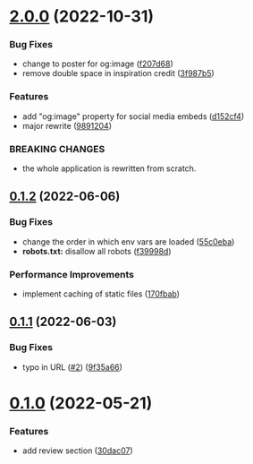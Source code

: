 # [2.0.0](https://github.com/zyachel/libremdb/compare/v0.1.2...v2.0.0) (2022-10-31)


### Bug Fixes

* change to poster for og:image ([f207d68](https://github.com/zyachel/libremdb/commit/f207d688e2dc0d6c12a0b6e8f6ddc7b0eadf5e0b))
* remove double space in inspiration credit ([3f987b5](https://github.com/zyachel/libremdb/commit/3f987b59dcadbb5f931dda4d510b4c13a4ed5cd0))


### Features

* add "og:image" property for social media embeds ([d152cf4](https://github.com/zyachel/libremdb/commit/d152cf4b6210b3dd5eb33274d05695bd5593cd06))
* major rewrite ([9891204](https://github.com/zyachel/libremdb/commit/9891204f5a11eb24ad7c924f50f0e069589b82ff))


### BREAKING CHANGES

* the whole application is rewritten from scratch.



## [0.1.2](https://github.com/zyachel/libremdb/compare/v0.1.1...v0.1.2) (2022-06-06)


### Bug Fixes

* change the order in which env vars are loaded ([55c0eba](https://github.com/zyachel/libremdb/commit/55c0eba6e47c85654242173796e76205328f5f31))
* **robots.txt:** disallow all robots ([f39998d](https://github.com/zyachel/libremdb/commit/f39998d57bd2531fd1bd8b21e32ca563baf7565c))


### Performance Improvements

* implement caching of static files ([170fbab](https://github.com/zyachel/libremdb/commit/170fbabe5ef4b8cec63ca8831a4ae2a79798a6b0))



## [0.1.1](https://github.com/zyachel/libremdb/compare/v0.1.0...v0.1.1) (2022-06-03)


### Bug Fixes

* typo in URL ([#2](https://github.com/zyachel/libremdb/issues/2)) ([9f35a66](https://github.com/zyachel/libremdb/commit/9f35a668b508d79353da5db70014d99094788d5a))



# [0.1.0](https://github.com/zyachel/libremdb/compare/30dac07ba33dbe4331a5c9fa6cd2c332100868df...v0.1.0) (2022-05-21)


### Features

* add review section ([30dac07](https://github.com/zyachel/libremdb/commit/30dac07ba33dbe4331a5c9fa6cd2c332100868df))



